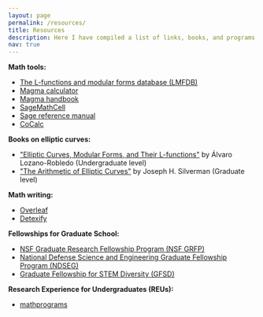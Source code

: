 ```yaml
---
layout: page
permalink: /resources/
title: Resources
description: Here I have compiled a list of links, books, and programs that have been useful to me. 
nav: true
---
```


<!-- For now, this page is assumed to be a static description of your courses. You can convert it to a collection similar to `_projects/` so that you can have a dedicated page for each course. -->

**Math tools:**
* [The L-functions and modular forms database (LMFDB)](https://www.lmfdb.org/)
* [Magma calculator](http://magma.maths.usyd.edu.au/calc/)
* [Magma handbook](http://magma.maths.usyd.edu.au/magma/handbook/)
* [SageMathCell](https://sagecell.sagemath.org/)
* [Sage reference manual](https://doc.sagemath.org/html/en/reference/index.html)
* [CoCalc](https://cocalc.com/)

**Books on elliptic curves:**
* ["Elliptic Curves, Modular Forms, and Their L-functions"](https://www.amazon.com/Elliptic-Modular-L-functions-Student-Mathematical/dp/0821852426) by Álvaro Lozano-Robledo (Undergraduate level)
* ["The Arithmetic of Elliptic Curves"](https://www.amazon.com/Arithmetic-Elliptic-Curves-Graduate-Mathematics/dp/0387094938) by Joseph H. Silverman (Graduate level)

**Math writing:**
* [Overleaf](https://www.overleaf.com/)
* [Detexify](https://detexify.kirelabs.org/classify.html)

**Fellowships for Graduate School:**
* [NSF Graduate Research Fellowship Program (NSF GRFP)](https://www.nsfgrfp.org/)
* [National Defense Science and Engineering Graduate Fellowship Program (NDSEG)](https://ndseg.org/)
* [Graduate Fellowship for STEM Diversity (GFSD)](https://stemfellowships.org/)

**Research Experience for Undergraduates (REUs):**
* [mathprograms](https://www.mathprograms.org/)

